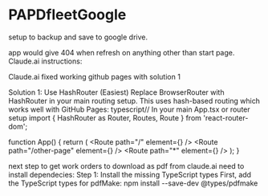 # PAPDfleetGoogle
setup to backup and save to google drive.

app would give 404 when refresh on anything other than start page.  Claude.ai instructions:

Claude.ai fixed working github pages with solution 1

Solution 1: Use HashRouter (Easiest)
Replace BrowserRouter with HashRouter in your main routing setup. This uses hash-based routing which works well with GitHub Pages:
typescript// In your main App.tsx or router setup
import { HashRouter as Router, Routes, Route } from 'react-router-dom';

function App() {
  return (
    <Router>
      <Routes>
        <Route path="/" element={<HomePage />} />
        <Route path="/other-page" element={<OtherPage />} />
        <Route path="*" element={<NotFound />} />
      </Routes>
    </Router>
  );
}

next step to get work orders to download as pdf from claude.ai need to install dependecies:
Step 1: Install the missing TypeScript types
First, add the TypeScript types for pdfMake:
npm install --save-dev @types/pdfmake
